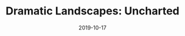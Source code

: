---
date: 2019-10-17
title: 'Dramatic Landscapes: Uncharted'
tags: ['Bibliotheque', 'Mystery','Suspenseful', 'Saxophone', 'Woodwind']
published: true
url: 'https://www.bibliothequemusic.com/albums/bibtq122'
cover_image: ./images/dramatic_landscapes.jpg
description: 'Sparse, eerie and expansive ambient beds full of thoughtful mystery, suspense and emotion. A stand-out collection of organic and beautiful cues which evoke images of distant, desolate landscapes, deserts, deep ocean and the far reaches of space.'
publisher: 'Bibliotheque'
catalogue_number: 'BIBTQ122'
---